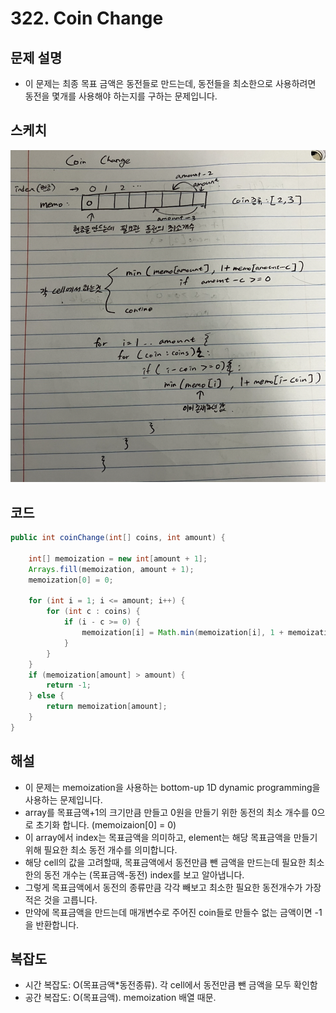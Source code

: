 # 322. Coin Change

## 문제 설명
- 이 문제는 최종 목표 금액은 동전들로 만드는데, 동전들을 최소한으로 사용하려면 동전을 몇개를 사용해야 하는지를 구하는 문제입니다.

## 스케치
![코인 체인지](322.png)

## 코드

```java
public int coinChange(int[] coins, int amount) {

    int[] memoization = new int[amount + 1];
    Arrays.fill(memoization, amount + 1);
    memoization[0] = 0;

    for (int i = 1; i <= amount; i++) {
        for (int c : coins) {
            if (i - c >= 0) {
                memoization[i] = Math.min(memoization[i], 1 + memoization[i - c]);
            }
        }
    }
    if (memoization[amount] > amount) {
        return -1;
    } else {
        return memoization[amount];
    }
}
```

## 해설
- 이 문제는 memoization을 사용하는 bottom-up 1D dynamic programming을 사용하는 문제입니다.
- array를 목표금액+1의 크기만큼 만들고 0원을 만들기 위한 동전의 최소 개수를 0으로 초기화 합니다. (memoizaion[0] = 0)
- 이 array에서 index는 목표금액을 의미하고, element는 해당 목표금액을 만들기 위해 필요한 최소 동전 개수를 의미합니다.
- 해당 cell의 값을 고려할때, 목표금액에서 동전만큼 뺀 금액을 만드는데 필요한 최소한의 동전 개수는 (목표금액-동전) index를 보고 알아냅니다.
- 그렇게 목표금액에서 동전의 종류만큼 각각 빼보고 최소한 필요한 동전개수가 가장 적은 것을 고릅니다.
- 만약에 목표금액을 만드는데 매개변수로 주어진 coin들로 만들수 없는 금액이면 -1을 반환합니다.

## 복잡도
- 시간 복잡도: O(목표금액*동전종류). 각 cell에서 동전만큼 뺀 금액을 모두 확인함
- 공간 복잡도: O(목표금액). memoization 배열 때문.

